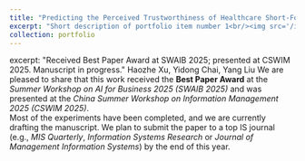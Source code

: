 ```yaml
---
title: "Predicting the Perceived Trustworthiness of Healthcare Short-Form Videos: A Deep Neural Point Process–enhanced Multimodal Learning Approach"
excerpt: "Short description of portfolio item number 1<br/><img src='/images/500x300.png'>"
collection: portfolio
---
```


excerpt: "Received Best Paper Award at SWAIB 2025; presented at CSWIM 2025. Manuscript in progress."
Haozhe Xu, Yidong Chai, Yang Liu
We are pleased to share that this work received the **Best Paper Award** at the *Summer Workshop on AI for Business 2025 (SWAIB 2025)* and was presented at the *China Summer Workshop on Information Management 2025 (CSWIM 2025)*.  
Most of the experiments have been completed, and we are currently drafting the manuscript. We plan to submit the paper to a top IS journal (e.g., *MIS Quarterly*,  *Information Systems Research* or *Journal of Management Information Systems*) by the end of this year.
